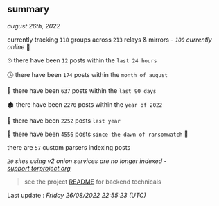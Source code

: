 
## summary
_august 26th, 2022_

currently tracking `118` groups across `213` relays & mirrors - _`100` currently online_ 📡

⏲ there have been `12` posts within the `last 24 hours`

🕓 there have been `174` posts within the `month of august`

📅 there have been `637` posts within the `last 90 days`

🏚 there have been `2270` posts within the `year of 2022`

🚀 there have been `2252` posts `last year`

🦕 there have been `4556` posts `since the dawn of ransomwatch` 🐣

there are `57` custom parsers indexing posts

_`20` sites using v2 onion services are no longer indexed - [support.torproject.org](https://support.torproject.org/onionservices/v2-deprecation/)_

> see the project [README](https://github.com/jmousqueton/ransomwatch#readme) for backend technicals



Last update : _Friday 26/08/2022 22:55:23 (UTC)_

